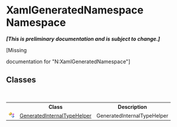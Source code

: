 # XamlGeneratedNamespace Namespace
 _**\[This is preliminary documentation and is subject to change.\]**_

\[Missing <summary> documentation for "N:XamlGeneratedNamespace"\]


## Classes
&nbsp;<table><tr><th></th><th>Class</th><th>Description</th></tr><tr><td>![Public class](media/pubclass.gif "Public class")</td><td><a href="T_XamlGeneratedNamespace_GeneratedInternalTypeHelper">GeneratedInternalTypeHelper</a></td><td>
GeneratedInternalTypeHelper</td></tr></table>&nbsp;
